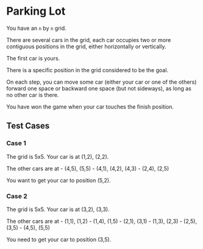 # Parking Lot

You have an `n` by `n` grid.

There are several cars in the grid, each car occupies two or more contiguous
positions in the grid, either horizontally or vertically.

The first car is yours.

There is a specific position in the grid considered to be the goal.

On each step, you can move some car (either your car or one of the others)
forward one space or backward one space (but not sideways), as long as no other
car is there.

You have won the game when your car touches the finish position.

## Test Cases

### Case 1

The grid is 5x5.
Your car is at (1,2), (2,2).

The other cars are at
    - (4,5), (5,5)
    - (4,1), (4,2), (4,3)
    - (2,4), (2,5)

You want to get your car to position (5,2).

### Case 2

The grid is 5x5.
Your car is at (3,2), (3,3).

The other cars are at
    - (1,1), (1,2)
    - (1,4), (1,5)
    - (2,1), (3,1)
    - (1,3), (2,3)
    - (2,5), (3,5)
    - (4,5), (5,5)

You need to get your car to position (3,5).
